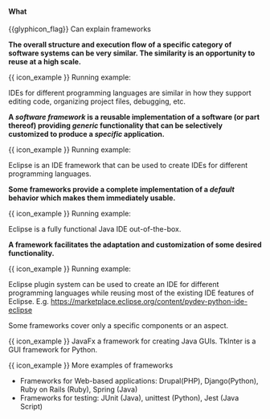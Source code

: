 <div id="title">

#### What

</div>

<span id="prereqs"></span>

<span id="outcomes">{{glyphicon_flag}} Can explain frameworks</span>

<div id="body">

**The overall structure and execution flow of a specific category of software systems can be very similar. The similarity is an opportunity to reuse at a high scale.**

<tip-box>

{{ icon_example }} Running example:

IDEs for different programming languages are similar in how they support editing code, organizing project files, debugging, etc.

</tip-box>

**A _software framework_ is a reusable implementation of a software (or part thereof) providing _generic_ functionality that can be selectively customized to produce a _specific_ application.**

<tip-box>

{{ icon_example }} Running example:

Eclipse is an IDE framework that can be used to create IDEs for different programming languages.

</tip-box>

**Some frameworks provide a complete implementation of a _default_ behavior which makes them immediately usable.**

<tip-box>

{{ icon_example }} Running example:

Eclipse is a fully functional Java IDE out-of-the-box.

</tip-box>

**A framework facilitates the adaptation and customization of some desired functionality.**

<tip-box>

{{ icon_example }} Running example:

Eclipse plugin system can be used to create an IDE for different programming languages while reusing most of the existing IDE features of Eclipse. E.g. https://marketplace.eclipse.org/content/pydev-python-ide-eclipse

</tip-box>

Some frameworks cover only a specific components or an aspect.

<tip-box>

{{ icon_example }} JavaFx a framework for creating Java GUIs. TkInter is a GUI framework for Python.

</tip-box>

<tip-box>

{{ icon_example }} More examples of frameworks

* Frameworks for Web-based applications: Drupal(PHP), Django(Python), Ruby on Rails (Ruby), Spring (Java)
* Frameworks for testing: JUnit (Java), unittest (Python), Jest (Java Script)

</tip-box>

</div>

<div id="extras">
</div>